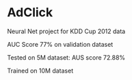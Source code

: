 # AdClick
Neural Net project for KDD Cup 2012 data

AUC Score 77% on validation dataset

Tested on 5M dataset: AUS score 72.88%

Trained on 10M dataset 
